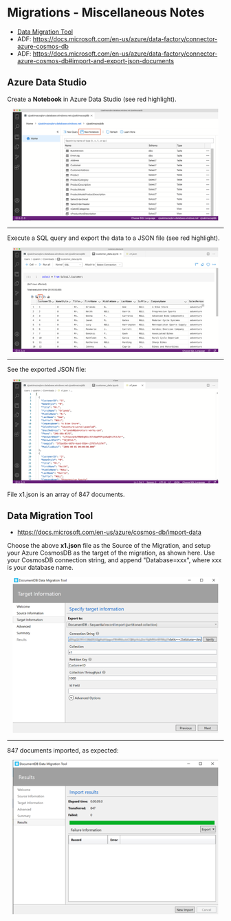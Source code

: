 # Migrations - Miscellaneous Notes

- [Data Migration Tool](https://docs.microsoft.com/en-us/azure/cosmos-db/import-dat)
- ADF: https://docs.microsoft.com/en-us/azure/data-factory/connector-azure-cosmos-db
- ADF: https://docs.microsoft.com/en-us/azure/data-factory/connector-azure-cosmos-db#import-and-export-json-documents

## Azure Data Studio

Create a **Notebook** in Azure Data Studio (see red highlight).

<p align="center"><img src="img/azure-data-studio-create-notebook.png" width="95%"></p>

---

Execute a SQL query and export the data to a JSON file (see red highlight).

<p align="center"><img src="img/azure-data-studio-notebook-query.png" width="95%"></p>

---

See the exported JSON file:

<p align="center"><img src="img/azure-data-studio-notebook-export.png" width="95%"></p>

File x1.json is an array of 847 documents.

## Data Migration Tool

- https://docs.microsoft.com/en-us/azure/cosmos-db/import-data

Choose the above **x1.json** file as the Source of the Migration, and
setup your Azure CosmosDB as the target of the migration, as shown here.
Use your CosmosDB connection string, and append "Database=xxx", where xxx 
is your database name.

<p align="center"><img src="img/dmt-target.png" width="95%"></p>

---

847 documents imported, as expected:

<p align="center"><img src="img/dmt-results.png" width="95%"></p>

